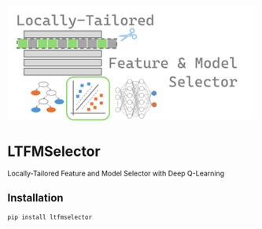 ﻿<h1>
  <picture>
    <img alt="LTFMSelectorLogo" src="icons/icon.png">
  </picture>
</h1>

# LTFMSelector
Locally-Tailored Feature and Model Selector with Deep Q-Learning

## Installation
```
pip install ltfmselector
```
